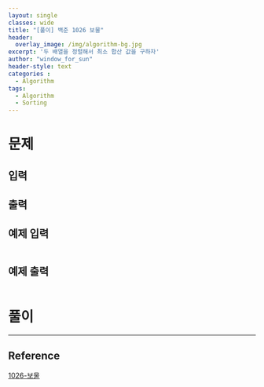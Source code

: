 ```yaml
--- 
layout: single
classes: wide
title: "[풀이] 백준 1026 보물"
header:
  overlay_image: /img/algorithm-bg.jpg
excerpt: '두 배열을 정렬해서 최소 합산 값을 구하자'
author: "window_for_sun"
header-style: text
categories :
  - Algorithm
tags:
  - Algorithm
  - Sorting
---  
```


# 문제

## 입력

## 출력

## 예제 입력

```
```  

## 예제 출력

```
```  

# 풀이

---
## Reference
[1026-보물](https://www.acmicpc.net/problem/1026)  
